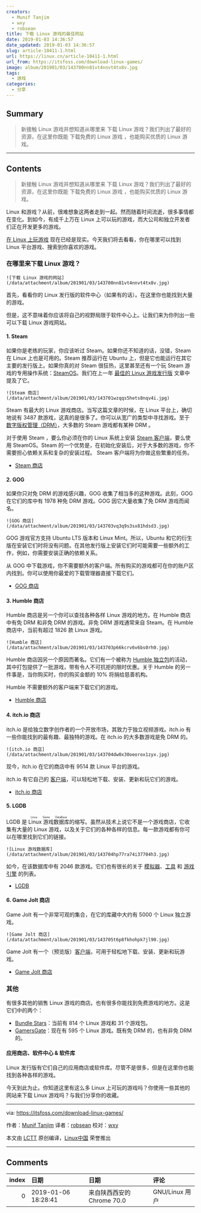 ```yaml
---
creators:
  - Munif Tanjim
  - wxy
  - robsean
title: 下载 Linux 游戏的最佳网站
date: 2019-01-03 14:36:57
date_updated: 2019-01-03 14:36:57
slug: article-10411-1.html
url: https://linux.cn/article-10411-1.html
url_from: https://itsfoss.com/download-linux-games/
image: album/201901/03/143700nn81vt4nnvt4tx8v.jpg
tags:
  - 游戏
categories:
  - 分享
---
```


## Summary

> 新接触 Linux 游戏并想知道从哪里来 下载 Linux 游戏？我们列出了最好的资源，在这里你既能 下载免费的 Linux 游戏 ，也能购买优质的 Linux 游戏。

***

<!-- more -->

## Contents

> 
> 新接触 Linux 游戏并想知道从哪里来 下载 Linux 游戏？我们列出了最好的资源，在这里你既能 下载免费的 Linux 游戏 ，也能购买优质的 Linux 游戏。
> 
> 
> 

Linux 和游戏？从前，很难想象这两者走到一起。然而随着时间流逝，很多事情都在变化。到如今，有成千上万在 Linux 上可以玩的游戏，而大公司和独立开发者们正在开发更多的游戏。

[在 Linux 上玩游戏](https://linux.cn/article-7316-1.html) 现在已经是现实。今天我们将去看看，你在哪里可以找到 Linux 平台游戏、搜索到你喜欢的游戏。

### 在哪里来下载 Linux 游戏？

`![下载 Linux 游戏的网站](/data/attachment/album/201901/03/143700nn81vt4nnvt4tx8v.jpg)`

首先，看看你的 Linux 发行版的软件中心（如果有的话）。在这里你也能找到大量的游戏。

但是，这不意味着你应该将自己的视野局限于软件中心上。让我们来为你列出一些可以下载 Linux 游戏网站。

#### 1. Steam

如果你是老练的玩家，你应该听过 Steam。如果你还不知道的话，没错，Steam 在 Linux 上也是可用的。Steam 推荐运行在 Ubuntu 上，但是它也能运行在其它主要的发行版上。如果你真的对 Steam 很狂热，这里甚至还有一个玩 Steam 游戏的专用操作系统：[SteamOS](http://store.steampowered.com/steamos/)。我们在上一年 [最佳的 Linux 游戏发行版](https://itsfoss.com/linux-gaming-distributions/) 文章中提及了它。

`![Steam 商店](/data/attachment/album/201901/03/143701wzqqs5hets8nqv4i.jpg)`

Steam 有最大的 Linux 游戏商店。当写这篇文章的时候，在 Linux 平台上，确切地说有 3487 款游戏，这真的是很多了。你可以从宽广的类型中寻找游戏。至于 [数字版权管理（DRM）](https://www.wikiwand.com/en/Digital_rights_management)，大多数的 Steam 游戏都有某种 DRM 。

对于使用 Steam ，要么你必须在你的 Linux 系统上安装 [Steam 客户端](http://store.steampowered.com/about/)，要么使用 SteamOS。Steam 的一个优势是，在初始化安装后，对于大多数的游戏，你不需要担心依赖关系和复杂的安装过程。 Steam 客户端将为你做这些繁重的任务。

* [Steam 商店](http://store.steampowered.com/linux)

#### 2. GOG

如果你只对免 DRM 的游戏感兴趣，GOG 收集了相当多的这种游戏。此刻，GOG 在它们的库中有 1978 种免 DRM 游戏。GOG 因它大量收集了免 DRM 游戏而闻名。

`![GOG 商店](/data/attachment/album/201901/03/143703vq3q9s3sx81hdsd3.jpg)`

GOG 游戏官方支持 Ubuntu LTS 版本和 Linux Mint。所以，Ubuntu 和它的衍生版在安装它们时将没有问题。在其他发行版上安装它们时可能需要一些额外的工作，例如，你需要安装正确的依赖关系。

从 GOG 中下载游戏，你不需要额外的客户端。所有购买的游戏都可在你的账户区内找到。你可以使用你最爱的下载管理器直接下载它们。

* [GOG 商店](https://www.gog.com/games?system=lin_mint,lin_ubuntu)

#### 3. Humble 商店

Humble 商店是另一个你可以查找各种各样 Linux 游戏的地方。在 Humble 商店中有免 DRM 和非免 DRM 的游戏。非免 DRM 游戏通常来自 Steam。在 Humble 商店中，当前有超过 1826 款 Linux 游戏。

`![Humble 商店](/data/attachment/album/201901/03/143703p66kcrv6v6bs0rh0.jpg)`

Humble 商店因另一个原因而著名。它们有一个被称为 [Humble 独立包](https://www.humblebundle.com/?partner=itsfoss)的活动，其中打包提供了一批游戏，带有令人不可抗拒的限时优惠。关于 Humble 的另一件事是，当你购买时，你的购买金额的 10% 将捐给慈善机构。

Humble 不需要额外的客户端来下载它们的游戏。

* [Humble 商店](https://www.humblebundle.com/store?partner=itsfoss)

#### 4. itch.io 商店

itch.io 是给独立数字创作者的一个开放市场，其致力于独立视频游戏。itch.io 有一些你能找到的最有趣、最独特的游戏。在 itch.io 的大多数游戏是免 DRM 的。

`![itch.io 商店](/data/attachment/album/201901/03/143704dw0x30oeorox1zyx.jpg)`

现今，itch.io 在它的商店中有 9514 款 Linux 平台的游戏。

itch.io 有它自己的 [客户端](https://itch.io/app)，可以轻松地下载、安装、更新和玩它们的游戏。

* [itch.io 商店](https://itch.io/games/platform-linux)

#### 5. LGDB

LGDB 是 <ruby> Linux 游戏数据库 <rt>  Linux Game DataBase </rt></ruby>的缩写。虽然从技术上说它不是一个游戏商店，它收集有大量的 Linux 游戏，以及关于它们的各种各样的信息。每一款游戏都有你可以在哪里找到它们的链接。

`![Linux 游戏数据库](/data/attachment/album/201901/03/143704hp77ra74i37704h3.jpg)`

如今，在该数据库中有 2046 款游戏。它们也有很长的关于 [模拟器](https://lgdb.org/emulators)、[工具](https://lgdb.org/tools) 和 [游戏引擎](https://lgdb.org/engines) 的列表。

* [LGDB](https://lgdb.org/games)

#### 6. Game Jolt 商店

Game Jolt 有一个非常可观的集合，在它的库藏中大约有 5000 个 Linux 独立游戏。

`![Game Jolt 商店](/data/attachment/album/201901/03/143705t6p8fkhohpk7jl90.jpg)`

Game Jolt 有一个（预览版）[客户端](http://gamejolt.com/client)，可用于轻松地下载、安装、更新和玩游戏。

* [Game Jolt 商店](http://gamejolt.com/games/best?os=linux)

### 其他

有很多其他的销售 Linux 游戏的商店。也有很多你能找到免费游戏的地方。这是它们中的两个：

* [Bundle Stars](https://www.bundlestars.com/en/games?page=1&platforms=Linux)：当前有 814 个 Linux 游戏和 31 个游戏包。
* [GamersGate](https://www.gamersgate.com/games?state=available)：现在有 595 个 Linux 游戏。既有免 DRM 的，也有非免 DRM 的。

#### 应用商店、软件中心 & 软件库

Linux 发行版有它们自己的应用商店或软件库。尽管不是很多，但是在这里你也能找到各种各样的游戏。

今天到此为止。你知道这里有这么多 Linux 上可玩的游戏吗？你使用一些其他的网站来下载 Linux 游戏吗？与我们分享你的收藏。

---

via: <https://itsfoss.com/download-linux-games/>

作者：[Munif Tanjim](https://itsfoss.com/author/munif/) 译者：[robsean](https://github.com/robsean) 校对：[wxy](https://github.com/wxy)

本文由 [LCTT](https://github.com/LCTT/TranslateProject) 原创编译，[Linux中国](https://linux.cn/) 荣誉推出

***

## Comments

|   index | 日期                | 日期                                      | 评论                          |
|--------:|:--------------------|:------------------------------------------|:------------------------------|
|       0 | 2019-01-06 18:28:41 | 来自陕西西安的 Chrome 70.0|GNU/Linux 用户 | 非DRM的意味着免费吗,也不是吧? |
